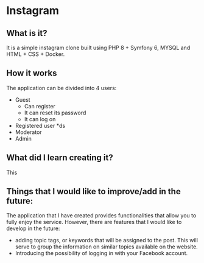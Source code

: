 # Instagram


## What is it?

It is a simple instagram clone built using PHP 8  + Symfony 6, MYSQL and HTML + CSS + Docker.

## How it works

The application can be divided into 4 users:

* Guest
  * Can register
  * It can reset its password
  * It can log on
* Registered user
  *ds
* Moderator
* Admin


## What did I learn creating it?

This 


## Things that I would like to improve/add in the future:

The application that I have created provides functionalities that allow you to fully enjoy the service. However, there are features that I would like to develop in the future:
- adding topic tags, or keywords that will be assigned to the post. This will serve to group the information on similar topics available on the website.
- Introducing the possibility of logging in with your Facebook account.
